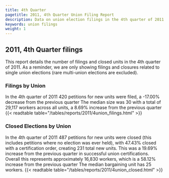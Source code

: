 ```yaml
---
title: 4th Quarter
pagetitle: 2011, 4th Quarter Union Filing Report
description: Data on union election filings in the 4th quarter of 2011
keywords: union filings
weight: 1
---
```


## 2011, 4th Quarter filings

This report details the number of filings and closed units in the 4th quarter of 2011. As a reminder, we are only showing filings and closures related to single union elections (rare multi-union elections are excluded).

### Filings by Union
In the 4th quarter of 2011 420 petitions for new units were filed, a -17.00% decrease from the previous quarter The median size was 30 with a total of 29,117 workers across all units, a 8.69% increase from the previous quarter
{{< readtable table="/tables/reports/2011/4union_filings.html" >}}

### Closed Elections by Union
In the 4th quarter of 2011 487 petitions for new units were closed (this includes petitions where no election was ever held), with 47.43% closed with a certification order, creating 231 total new units. This was a 19.69% increase from the previous quarter in successful union certifications. Overall this represents approximately 16,830 workers, which is a 58.12% increase from the previous quarter The median bargaining unit has 25 workers.
{{< readtable table="/tables/reports/2011/4union_closed.html" >}}
